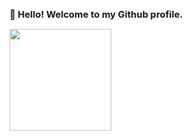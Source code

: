 ### 👋 Hello! Welcome to my Github profile.

<img height="180em" src="https://github-readme-stats.vercel.app/api?username=eusilvio&show_icons=true&theme=transparent&include_all_commits=true&count_private=false"/>


<!--
**eusilvio/eusilvio** is a ✨ _special_ ✨ repository because its `README.md` (this file) appears on your GitHub profile.

Here are some ideas to get you started:

- 🔭 I’m currently working on ...
- 🌱 I’m currently learning ...
- 👯 I’m looking to collaborate on ...
- 🤔 I’m looking for help with ...
- 💬 Ask me about ...
- 📫 How to reach me: ...
- 😄 Pronouns: ...
- ⚡ Fun fact: ...
-->
